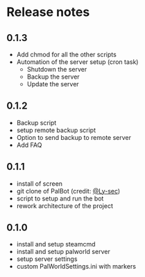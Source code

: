 # Release notes

## 0.1.3

- Add chmod for all the other scripts
- Automation of the server setup (cron task)
  - Shutdown the server
  - Backup the server
  - Update the server

## 0.1.2

- Backup script
- setup remote backup script
- Option to send backup to remote server
- Add FAQ

## 0.1.1

- install of screen
- git clone of PalBot (credit: [@Ly-sec](https://github.com/Ly-sec/PalBot/tree/main))
- script to setup and run the bot
- rework architecture of the project

## 0.1.0

- install and setup steamcmd
- install and setup palworld server
- setup server settings
- custom PalWorldSettings.ini with markers
